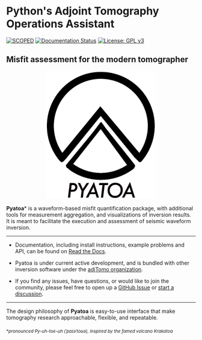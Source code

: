 # Python's Adjoint Tomography Operations Assistant  

[![SCOPED](https://img.shields.io/endpoint?url=https://runkit.io/wangyinz/scoped/branches/master/Pyatoa)](https://github.com/SeisSCOPED/container/pkgs/container/pyatoa)
[![Documentation Status](https://readthedocs.org/projects/pyatoa/badge/?version=latest)](https://pyatoa.readthedocs.io/en/latest/?badge=latest)
[![License: GPL v3](https://img.shields.io/badge/License-GPLv3-blue.svg)](https://www.gnu.org/licenses/gpl-3.0)

## Misfit assessment for the modern tomographer
<p align="center">
  <img src="docs/images/pyatoa_logo_w_text.png" />
</p>

**Pyatoa**\* is a waveform-based misfit quantification package, with additional 
tools for measurement aggregation, and visualizations of inversion results. 
It is meant to facilitate the execution and assessment of seismic waveform 
inversion.

---

- Documentation, including install instructions, example problems and API, can 
  be found on [Read the Docs](https://pyatoa.readthedocs.io).

- Pyatoa is under current active development, and is bundled with other
  inversion software under the [adjTomo organization](https://github.com/adjtomo).

- If you find any issues, have questions, or would like to join the community, 
  please feel free to open up a [GitHub Issue](https://github.com/adjtomo/pyatoa/issues) or [start a discussion](https://github.com/orgs/adjtomo/discussions). 

---


The design philosophy of **Pyatoa** is easy-to-use interface that 
make tomography research approachable, flexible, and repeatable.

<sub> \**pronounced Py-uh-toe-uh (ˈpaɪəˈtoʊə), inspired by the famed volcano Krakatoa* </sub>


